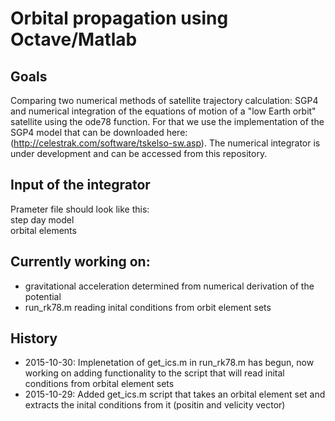 # Orbital propagation using Octave/Matlab

## Goals

Comparing two numerical methods of satellite trajectory calculation: SGP4 and numerical integration of the equations of motion of a "low Earth orbit" satellite using the ode78 function. For that we use the implementation of the SGP4 model that can be downloaded here: (http://celestrak.com/software/tskelso-sw.asp). The numerical integrator is under development and can be accessed from this repository.  

## Input of the integrator

Prameter file should look like this:  
step day model  
orbital elements

## Currently working on:
* gravitational acceleration determined from numerical derivation of the potential  
* run_rk78.m reading inital conditions from orbit element sets

## History
* 2015-10-30: Implenetation of get_ics.m in run_rk78.m has begun, now working on adding 
functionality to the script that will read inital conditions from orbital element sets
* 2015-10-29: Added get_ics.m script that takes an orbital element set and extracts
the inital conditions from it (positin and velicity vector)
